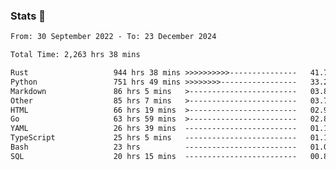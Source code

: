 ### Stats 👋
<!--START_SECTION:waka-->

```txt
From: 30 September 2022 - To: 23 December 2024

Total Time: 2,263 hrs 38 mins

Rust                   944 hrs 38 mins >>>>>>>>>>---------------   41.73 %
Python                 751 hrs 49 mins >>>>>>>>-----------------   33.21 %
Markdown               86 hrs 5 mins   >------------------------   03.80 %
Other                  85 hrs 7 mins   >------------------------   03.76 %
HTML                   66 hrs 19 mins  >------------------------   02.93 %
Go                     63 hrs 59 mins  >------------------------   02.83 %
YAML                   26 hrs 39 mins  -------------------------   01.18 %
TypeScript             25 hrs 5 mins   -------------------------   01.11 %
Bash                   23 hrs          -------------------------   01.02 %
SQL                    20 hrs 15 mins  -------------------------   00.89 %
```

<!--END_SECTION:waka-->

<!--
**buhaytza2005/buhaytza2005** is a ✨ _special_ ✨ repository because its `README.md` (this file) appears on your GitHub profile.

Here are some ideas to get you started:

- 🔭 I’m currently working on ...
- 🌱 I’m currently learning ...
- 👯 I’m looking to collaborate on ...
- 🤔 I’m looking for help with ...
- 💬 Ask me about ...
- 📫 How to reach me: ...
- 😄 Pronouns: ...
- ⚡ Fun fact: ...
-->


